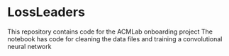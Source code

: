 # LossLeaders
This repository contains code for the ACMLab onboarding project
The notebook has code for cleaning the data files and training a convolutional neural network
